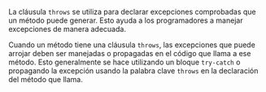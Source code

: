 La cláusula `throws` se utiliza para declarar excepciones comprobadas que un método puede generar. Esto ayuda a los programadores a manejar excepciones de manera adecuada.

Cuando un método tiene una cláusula `throws`, las excepciones que puede arrojar deben ser manejadas o propagadas en el código que llama a ese método. Esto generalmente se hace utilizando un bloque `try-catch` o propagando la excepción usando la palabra clave `throws` en la declaración del método que llama.

